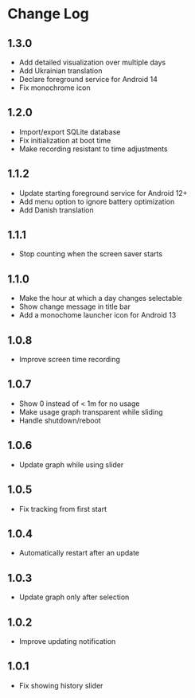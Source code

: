 # Change Log

## 1.3.0
* Add detailed visualization over multiple days
* Add Ukrainian translation
* Declare foreground service for Android 14
* Fix monochrome icon

## 1.2.0
* Import/export SQLite database
* Fix initialization at boot time
* Make recording resistant to time adjustments

## 1.1.2
* Update starting foreground service for Android 12+
* Add menu option to ignore battery optimization
* Add Danish translation

## 1.1.1
* Stop counting when the screen saver starts

## 1.1.0
* Make the hour at which a day changes selectable
* Show change message in title bar
* Add a monochome launcher icon for Android 13

## 1.0.8
* Improve screen time recording

## 1.0.7
* Show 0 instead of < 1m for no usage
* Make usage graph transparent while sliding
* Handle shutdown/reboot

## 1.0.6
* Update graph while using slider

## 1.0.5
* Fix tracking from first start

## 1.0.4
* Automatically restart after an update

## 1.0.3
* Update graph only after selection

## 1.0.2
* Improve updating notification

## 1.0.1
* Fix showing history slider
